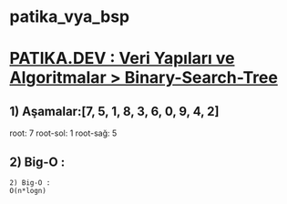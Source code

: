 # patika_vya_bsp

# [PATIKA.DEV : Veri Yapıları ve Algoritmalar > Binary-Search-Tree ](https://github.com/fsoysall/patika_vya_bsp)

## 1) Aşamalar:[7, 5, 1, 8, 3, 6, 0, 9, 4, 2] 
root: 7
root-sol: 1
root-sağ: 5

## 2) Big-O :
```
2) Big-O : 
O(n*logn)
```
